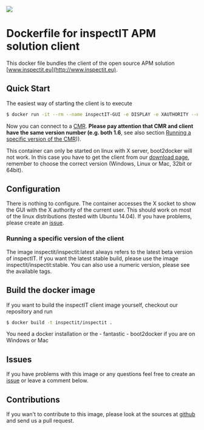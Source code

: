 [![](https://badge.imagelayers.io/inspectit/inspectit:latest.svg)](https://imagelayers.io/?images=inspectit/inspectit:latest 'Get your own badge on imagelayers.io')

# Dockerfile for inspectIT APM solution client
This docker file bundles the client of the open source APM solution [www.inspectit.eu](http://www.inspectit.eu).

## Quick Start
The easiest way of starting the client is to execute

```bash
$ docker run -it --rm --name inspectIT-GUI -e DISPLAY -e XAUTHORITY --net=host -v $XAUTHORITY:$XAUTHORITY inspectit/inspectit
```

Now you can connect to a [CMR](https://registry.hub.docker.com/u/inspectit/cmr/). **Please pay attention that CMR and client have the same version number (e.g. both 1.6**, see also section [Running a specific version of the CMR](#running-a-specific-version-of-the-client))).

This container can only be started on linux with X server, boot2docker will not work. In this case you have to get the client from our [download page](http://www.inspectit.eu/download-inspectit/), remember to choose the correct version (Windows, Linux or Mac, 32bit or 64bit).

## Configuration
There is nothing to configure. The container accesses the X socket to show the GUI with the X authority of the current user. This should work on most of the linux distributions (tested with Ubuntu 14.04). If you have problems, please create an [issue](https://github.com/inspectIT/docker-CMR/issues/new).

### Running a specific version of the client
The image inspectit/inspectit:latest always refers to the latest beta version of inspectIT. If you want the latest stable build, please use the image inspectit/inspectit:stable. You can also use a numeric version, please see the available tags. 

## Build the docker image
If you want to build the inspectIT client image yourself, checkout our repository and run 

```bash
$ docker build -t inspectit/inspectit .
```

You need a docker installation or the - fantastic - boot2docker if you are on Windows or Mac

## Issues
If you have problems with this image or any questions feel free to create an [issue](https://github.com/inspectIT/docker-CMR/issues/new) or leave a comment below.

## Contributions
If you wan't to contribute to this image, please look at the sources at [github](https://github.com/inspectIT/docker-CMR) and send us a pull request.
